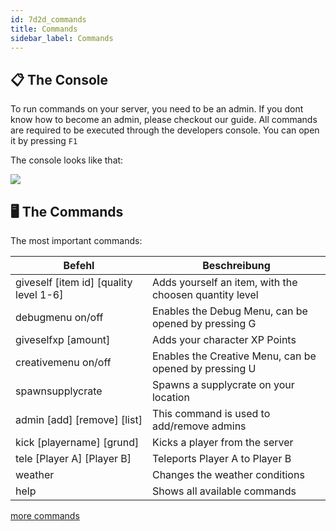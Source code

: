 ```yaml
---
id: 7d2d_commands
title: Commands
sidebar_label: Commands
---
```


## 📋 The Console
To run commands on your server, you need to be an admin. If you dont know how to become an admin, please checkout our guide.
All commands are required to be executed through the developers console. You can open it by pressing `F1`

The console looks like that:

![](https://screensaver01.zap-hosting.com/index.php/s/yEELEHTyctMjnm7/preview)

## 🖥️ The Commands
The most important commands:

| Befehl    | Beschreibung                                                 |
| ----------------- | ------------------------------------------------------------ |
| giveself [item id] [quality level 1-6] | Adds yourself an item, with the choosen quantity level |
| debugmenu on/off | Enables the Debug Menu, can be opened by pressing G |
| giveselfxp [amount] | Adds your character XP Points |
| creativemenu on/off | Enables the Creative Menu, can be opened by pressing U |
| spawnsupplycrate | Spawns a supplycrate on your location |
| admin [add] [remove] [list] | This command is used to add/remove admins |
| kick [playername] [grund] | Kicks a player from the server |
| tele [Player A] [Player B] | Teleports Player A to Player B |
| weather | Changes the weather conditions |
| help | Shows all available commands |

[more commands](https://commands.gg/7dtd)
